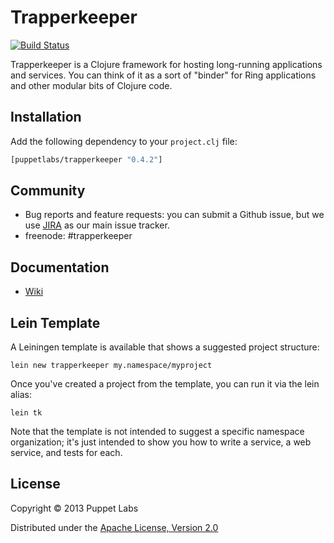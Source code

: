 # Trapperkeeper

[![Build Status](https://travis-ci.org/puppetlabs/trapperkeeper.png?branch=master)](https://travis-ci.org/puppetlabs/trapperkeeper)

Trapperkeeper is a Clojure framework for hosting long-running applications and services.
You can think of it as a sort of "binder" for Ring applications and other modular bits of Clojure code.

## Installation

Add the following dependency to your `project.clj` file:

```clj
[puppetlabs/trapperkeeper "0.4.2"]
```

## Community

* Bug reports and feature requests: you can submit a Github issue, but we use [JIRA](https://tickets.puppetlabs.com/browse/TK) as our main issue tracker.
* freenode: #trapperkeeper


## Documentation

* [Wiki](https://github.com/puppetlabs/trapperkeeper/wiki)


## Lein Template

A Leiningen template is available that shows a suggested project structure:

    lein new trapperkeeper my.namespace/myproject
    
Once you've created a project from the template, you can run it via the lein alias:

    lein tk

Note that the template is not intended to suggest a specific namespace organization;
it's just intended to show you how to write a service, a web service, and tests
for each.


## License

Copyright © 2013 Puppet Labs

Distributed under the [Apache License, Version 2.0](http://www.apache.org/licenses/LICENSE-2.0.html)
